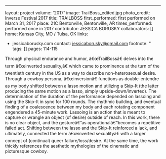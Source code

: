 ---
layout: project
volume: '2017'
image: TrailBoss_edited.jpg
photo_credit: Inverse Festival 2017
title: TRAILBOSS
first_performed: first performed on March 31, 2017
place: 21C Bentonville, Bentonville, AR
times_performed: performed once in 2017
contributor: JESSICA BORUSKY
collaborators: []
home: Kansas City, MO / Tulsa, OK
links:
- jessicaborusky.com
contact: jessicaborusky@gmail.com
footnote: ''
tags: []
pages: 114-115



Through physical endurance and humor, â€œTrailBossâ€ delves into the term â€œinverted sexuality,â€ which came to prominence at the turn of the twentieth century in the US as a way to describe non-heterosexual desire. Through a cowboy persona, â€œinversionâ€ functions as double-entendre as my body shifted between a lasso motion and utilizing a Skip-It (the latter producing the same motion as a lasso, simply upside-down/inverted). The determination of the duration of the performance depended on lassoing and using the Skip-It in sync for 100 rounds. The rhythmic building, and eventual finding of a coalescence between my body and each rotating component engendered a 45-minute work. Lassoing is an action that is meant to capture or wrangle an object (of desire) outside of reach. In this work, there is no clear object, and the gestureâ€”as operationalâ€”becomes a repetitive failed act. Shifting between the lasso and the Skip-It reinforced a lack, and ultimately, connected the term â€œinverted sexualityâ€ with a larger concept of (continual) queer failure/loss/desire. At the same time, the work thickly references the aesthetic mythologies of the cinematic and picturesque cowboy.
